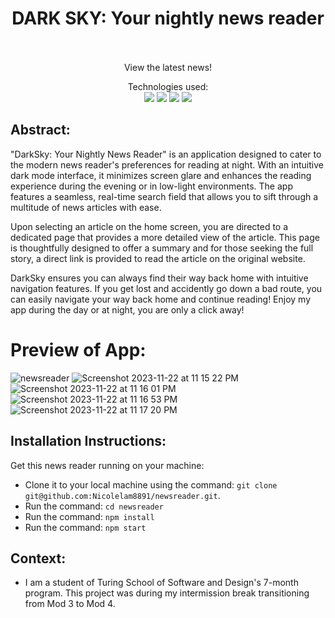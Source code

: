 <div align="center">
<h1>DARK SKY: Your nightly news reader </h1>
  <br></br>
View the latest news!


Technologies used:<br>
  <img src="https://img.shields.io/badge/React-20232A?style=for-the-badge&logo=react&logoColor=61DAFB" />
  <img src="https://img.shields.io/badge/React_Router-CA4245?style=for-the-badge&logo=react-router&logoColor=white"/>
  <img src="https://img.shields.io/badge/CSS3-1572B6?style=for-the-badge&logo=css3&logoColor=white" />
  <img src="https://img.shields.io/badge/HTML5-E34F26?style=for-the-badge&logo=html5&logoColor=white" />
</div>

## Abstract: 
"DarkSky: Your Nightly News Reader" is an  application designed to cater to the modern news reader's preferences for reading at night. With an intuitive dark mode interface, it minimizes screen glare and enhances the reading experience during the evening or in low-light environments. The app features a seamless, real-time search field that allows you to sift through a multitude of news articles with ease.

Upon selecting an article on the home screen, you are directed to a dedicated page that provides a more detailed view of the article. This page is thoughtfully designed to offer a summary and for those seeking the full story, a direct link is provided to read the article on the original website.

DarkSky ensures you can always find their way back home with intuitive navigation features. If you get lost and accidently go down a bad route, you can easily navigate your way back home and continue reading! Enjoy my app during the day or at night, you are only a click away! 

# Preview of App:
![newsreader](https://github.com/Nicolelam8891/newsreader/assets/132624450/b5fe17c2-0472-4274-aaef-3a9ae4ea2849)
![Screenshot 2023-11-22 at 11 15 22 PM](https://github.com/Nicolelam8891/newsreader/assets/132624450/3dc1fd63-2cf8-4f0e-8a31-e1d393075fd0)
![Screenshot 2023-11-22 at 11 16 01 PM](https://github.com/Nicolelam8891/newsreader/assets/132624450/31773b39-a4ff-48e2-bb19-cf8a508a5392)
![Screenshot 2023-11-22 at 11 16 53 PM](https://github.com/Nicolelam8891/newsreader/assets/132624450/86b60e8f-d033-4331-938a-dd7ab238dd19)
![Screenshot 2023-11-22 at 11 17 20 PM](https://github.com/Nicolelam8891/newsreader/assets/132624450/68394b07-5ade-4ac9-a004-378b9915b936)


## Installation Instructions:
Get this news reader running on your machine: 
- Clone it to your local machine using the command: `git clone git@github.com:Nicolelam8891/newsreader.git`.
- Run the command: `cd newsreader`
- Run the command: `npm install`
- Run the command: `npm start`

## Context:
- I am a student of Turing School of Software and Design's 7-month program. This project was during my intermission break transitioning from Mod 3 to Mod 4. 
